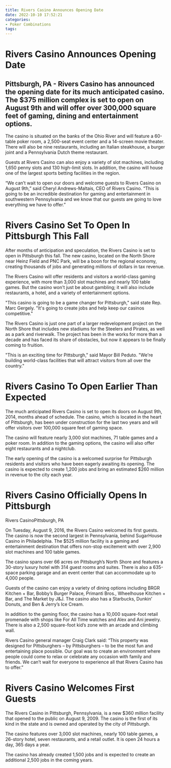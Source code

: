 ```yaml
---
title: Rivers Casino Announces Opening Date
date: 2022-10-10 17:52:21
categories:
- Poker Combinations
tags:
---
```



#  Rivers Casino Announces Opening Date

 ## Pittsburgh, PA - Rivers Casino has announced the opening date for its much anticipated casino. The $375 million complex is set to open on August 9th and will offer over 300,000 square feet of gaming, dining and entertainment options.

The casino is situated on the banks of the Ohio River and will feature a 60-table poker room, a 2,500-seat event center and a 14-screen movie theater. There will also be nine restaurants, including an Italian steakhouse, a burger joint and a Pennsylvania Dutch theme restaurant.

Guests at Rivers Casino can also enjoy a variety of slot machines, including 1,650 penny slots and 130 high-limit slots. In addition, the casino will house one of the largest sports betting facilities in the region.

“We can’t wait to open our doors and welcome guests to Rivers Casino on August 9th,” said Cheryl Andrews-Maltais, CEO of Rivers Casino. “This is going to be an incredible destination for gaming and entertainment in southwestern Pennsylvania and we know that our guests are going to love everything we have to offer.”

#  Rivers Casino Set To Open In Pittsburgh This Fall

After months of anticipation and speculation, the Rivers Casino is set to open in Pittsburgh this fall. The new casino, located on the North Shore near Heinz Field and PNC Park, will be a boon for the regional economy, creating thousands of jobs and generating millions of dollars in tax revenue.

The Rivers Casino will offer residents and visitors a world-class gaming experience, with more than 3,000 slot machines and nearly 100 table games. But the casino won't just be about gambling; it will also include restaurants, a hotel, and a variety of entertainment options.

"This casino is going to be a game changer for Pittsburgh," said state Rep. Marc Gergely. "It's going to create jobs and help keep our casinos competitive."

The Rivers Casino is just one part of a larger redevelopment project on the North Shore that includes new stadiums for the Steelers and Pirates, as well as a park and riverwalk. The project has been in the works for more than a decade and has faced its share of obstacles, but now it appears to be finally coming to fruition.

"This is an exciting time for Pittsburgh," said Mayor Bill Peduto. "We're building world-class facilities that will attract visitors from all over the country."

#  Rivers Casino To Open Earlier Than Expected

The much anticipated Rivers Casino is set to open its doors on August 9th, 2014, months ahead of schedule. The casino, which is located in the heart of Pittsburgh, has been under construction for the last two years and will offer visitors over 100,000 square feet of gaming space.

The casino will feature nearly 3,000 slot machines, 71 table games and a poker room. In addition to the gaming options, the casino will also offer eight restaurants and a nightclub.

The early opening of the casino is a welcomed surprise for Pittsburgh residents and visitors who have been eagerly awaiting its opening. The casino is expected to create 1,200 jobs and bring an estimated $260 million in revenue to the city each year.

#  Rivers Casino Officially Opens In Pittsburgh

Rivers CasinoPittsburgh, PA

On Tuesday, August 9, 2016, the Rivers Casino welcomed its first guests. The casino is now the second largest in Pennsylvania, behind SugarHouse Casino in Philadelphia. The $525 million facility is a gaming and entertainment destination that offers non-stop excitement with over 2,900 slot machines and 100 table games.

The casino spans over 66 acres on Pittsburgh’s North Shore and features a 30-story luxury hotel with 314 guest rooms and suites. There is also a 635-space parking garage and an event center that can accommodate up to 4,000 people.

Guests of the casino can enjoy a variety of dining options including BRGR Kitchen + Bar, Bobby’s Burger Palace, Primanti Bros., Wheelhouse Kitchen + Bar, and The Market by J&J. The casino also has a Starbucks, Dunkin’ Donuts, and Ben & Jerry’s Ice Cream.

In addition to the gaming floor, the casino has a 10,000 square-foot retail promenade with shops like For All Time watches and Alex and Ani jewelry. There is also a 2,500 square-foot kid’s zone with an arcade and climbing wall.

Rivers Casino general manager Craig Clark said: “This property was designed for Pittsburghers – by Pittsburghers – to be the most fun and entertaining place possible. Our goal was to create an environment where people could come to relax or celebrate any occasion with family and friends. We can’t wait for everyone to experience all that Rivers Casino has to offer.”

#  Rivers Casino Welcomes First Guests

The Rivers Casino in Pittsburgh, Pennsylvania, is a new $360 million facility that opened to the public on August 9, 2009. The casino is the first of its kind in the state and is owned and operated by the city of Pittsburgh.

The casino features over 3,000 slot machines, nearly 100 table games, a 26-story hotel, seven restaurants, and a retail outlet. It is open 24 hours a day, 365 days a year.

The casino has already created 1,500 jobs and is expected to create an additional 2,500 jobs in the coming years.